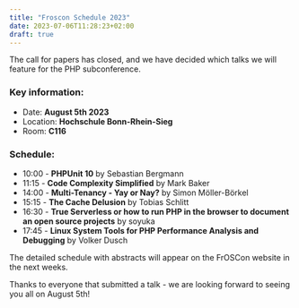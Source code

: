 ```yaml
---
title: "Froscon Schedule 2023"
date: 2023-07-06T11:28:23+02:00
draft: true
---
```


The call for papers has closed, and we have decided which talks we will feature for the PHP subconference.

### Key information:
- Date: **August 5th 2023**
- Location: **Hochschule Bonn-Rhein-Sieg**
- Room: **C116**

### Schedule:
- 10:00 - **PHPUnit 10** by Sebastian Bergmann
- 11:15 - **Code Complexity Simplified** by Mark Baker
- 14:00 - **Multi-Tenancy - Yay or Nay?** by Simon Möller-Börkel
- 15:15 - **The Cache Delusion** by Tobias Schlitt
- 16:30 - **True Serverless or how to run PHP in the browser to document an open source projects** by soyuka
- 17:45 - **Linux System Tools for PHP Performance Analysis and Debugging** by Volker Dusch

The detailed schedule with abstracts will appear on the FrOSCon website in the next weeks.

Thanks to everyone that submitted a talk - we are looking forward to seeing you all on August 5th!
